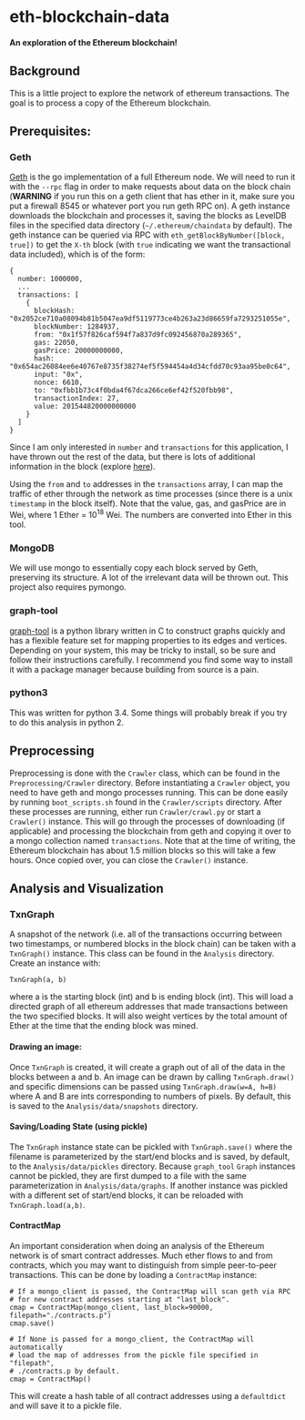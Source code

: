 # eth-blockchain-data
#### An exploration of the Ethereum blockchain!

## Background

This is a little project to explore the network of ethereum transactions. The goal is to process a copy of the Ethereum blockchain. 

## Prerequisites:

### Geth
[Geth](https://github.com/ethereum/go-ethereum/wiki/Geth) is the go implementation of a full Ethereum node. We will need to run it with the `--rpc` flag in order to make requests about data on the block chain (**WARNING** if you run this on a geth client that has ether in it, make sure you put a firewall 8545 or whatever port you run geth RPC on). A geth instance downloads the blockchain and processes it, saving the blocks as LevelDB files in the specified data directory (`~/.ethereum/chaindata` by default). The geth instance can be queried via RPC with `eth_getBlockByNumber([block, true])` to get the `X-th` block (with `true` indicating we want the transactional data included), which is of the form:
  
    {
      number: 1000000,
      ...
      transactions: [
        {
          blockHash: "0x2052ce710a08094b81b5047ea9df5119773ce4b263a23d86659fa7293251055e",
          blockNumber: 1284937,
          from: "0x1f57f826caf594f7a837d9fc092456870a289365",
          gas: 22050,
          gasPrice: 20000000000,
          hash: "0x654ac26084ee6e40767e8735f38274ef5f594454a4d34cfdd70c93aa95be0c64",
          input: "0x",
          nonce: 6610,
          to: "0xfbb1b73c4f0bda4f67dca266ce6ef42f520fbb98",
          transactionIndex: 27,
          value: 201544820000000000
        }
      ]
    } 

Since I am only interested in `number` and `transactions` for this application, I have thrown out the rest of the data, but there is lots of additional information in the block (explore [here](https://etherchain.org/blocks)).

Using the `from` and `to` addresses in the `transactions` array, I can map the traffic of ether through the network as time processes (since there is a unix `timestamp` in the block itself). Note that the value, gas, and gasPrice are in Wei, where 1 Ether = 10<sup>18</sup> Wei. The numbers are converted into Ether in this tool.

### MongoDB

We will use mongo to essentially copy each block served by Geth, preserving its structure. A lot of the irrelevant data will be thrown out. This project also requires pymongo.

### graph-tool

[graph-tool](https://graph-tool.skewed.de/) is a python library written in C to construct graphs quickly and has a flexible feature set for mapping properties to its edges and vertices. Depending on your system, this may be tricky to install, so be sure and follow their instructions carefully. I recommend you find some way to install it with a package manager because building from source is a pain.

### python3

This was written for python 3.4. Some things will probably break if you try to do this analysis in python 2.




## Preprocessing

Preprocessing is done with the `Crawler` class, which can be found in the `Preprocessing/Crawler` directory. Before instantiating a `Crawler` object, you need to have geth and mongo processes running. This can be done easily by running `boot_scripts.sh` found in the `Crawler/scripts` directory. After these processes are running, either run `Crawler/crawl.py` or start a `Crawler()` instance. This will go through the processes of downloading (if applicable) and processing the blockchain from geth and copying it over to a mongo collection named `transactions`. Note that at the time of writing, the Ethereum blockchain has about 1.5 million blocks so this will take a few hours. Once copied over, you can close the `Crawler()` instance.

## Analysis and Visualization

### TxnGraph

A snapshot of the network (i.e. all of the transactions occurring between two timestamps, or numbered blocks in the block chain) can be taken with a `TxnGraph()` instance. This class can be found in the `Analysis` directory. Create an instance with:

    TxnGraph(a, b)

where a is the starting block (int) and b is ending block (int). This will load a directed graph of all ethereum addresses that made transactions between the two specified blocks. It will also weight vertices by the total amount of Ether at the time that the ending block was mined.

#### Drawing an image:

Once `TxnGraph` is created, it will create a graph out of all of the data in the blocks between a and b. An image can be drawn by calling `TxnGraph.draw()` and specific dimensions can be passed using `TxnGraph.draw(w=A, h=B)` where A and B are ints corresponding to numbers of pixels. By default, this is saved to the `Analysis/data/snapshots` directory.

#### Saving/Loading State (using pickle)

The `TxnGraph` instance state can be pickled with `TxnGraph.save()` where the filename is parameterized by the start/end blocks and is saved, by default, to the `Analysis/data/pickles` directory. Because `graph_tool` `Graph` instances cannot be pickled, they are first dumped to a file with the same parameterization in `Analysis/data/graphs`. If another instance was pickled with a different set of start/end blocks, it can be reloaded with `TxnGraph.load(a,b)`.

#### ContractMap

An important consideration when doing an analysis of the Ethereum network is of smart contract addresses. Much ether flows to and from contracts, which you may want to distinguish from simple peer-to-peer transactions. This can be done by loading a `ContractMap` instance:

    # If a mongo_client is passed, the ContractMap will scan geth via RPC
    # for new contract addresses starting at "last_block".
    cmap = ContractMap(mongo_client, last_block=90000, filepath="./contracts.p")
    cmap.save()

    # If None is passed for a mongo_client, the ContractMap will automatically
    # load the map of addresses from the pickle file specified in "filepath",
    # ./contracts.p by default.
    cmap = ContractMap()

This will create a hash table of all contract addresses using a `defaultdict` and will save it to a pickle file.


